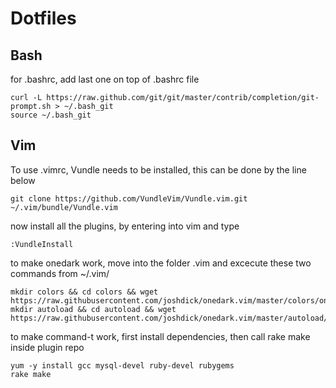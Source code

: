 # Dotfiles

## Bash

for .bashrc, add last one on top of .bashrc file

```
curl -L https://raw.github.com/git/git/master/contrib/completion/git-prompt.sh > ~/.bash_git
source ~/.bash_git
```

## Vim
To use .vimrc, Vundle needs to be installed, this can be done by the line below
```
git clone https://github.com/VundleVim/Vundle.vim.git ~/.vim/bundle/Vundle.vim
```
now install all the plugins, by entering into vim and type
```
:VundleInstall
```
to make onedark work, move into the folder .vim and excecute these two commands from ~/.vim/
```
mkdir colors && cd colors && wget https://raw.githubusercontent.com/joshdick/onedark.vim/master/colors/onedark.vim
mkdir autoload && cd autoload && wget https://raw.githubusercontent.com/joshdick/onedark.vim/master/autoload/onedark.vim
```
to make command-t work, first install dependencies, then call rake make inside plugin repo
```
yum -y install gcc mysql-devel ruby-devel rubygems
rake make
```
